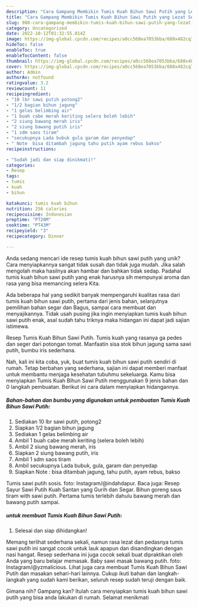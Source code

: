 ```yaml
---
description: "Cara Gampang Membikin Tumis Kuah Bihun Sawi Putih yang Lezat Sekali"
title: "Cara Gampang Membikin Tumis Kuah Bihun Sawi Putih yang Lezat Sekali"
slug: 980-cara-gampang-membikin-tumis-kuah-bihun-sawi-putih-yang-lezat-sekali
category: Uncategorized
date: 2022-10-12T01:32:55.014Z
image: https://img-global.cpcdn.com/recipes/a0cc568ea7053bba/680x482cq70/tumis-kuah-bihun-sawi-putih-foto-resep-utama.jpg
hideToc: false
enableToc: true
enableTocContent: false
thumbnail: https://img-global.cpcdn.com/recipes/a0cc568ea7053bba/680x482cq70/tumis-kuah-bihun-sawi-putih-foto-resep-utama.jpg
cover: https://img-global.cpcdn.com/recipes/a0cc568ea7053bba/680x482cq70/tumis-kuah-bihun-sawi-putih-foto-resep-utama.jpg
author: Admin
authorAv: notfound
ratingvalue: 3.2
reviewcount: 11
recipeingredient:
- "10 lbr sawi putih potong2"
- "1/2 bagian bihun jagung"
- "1 gelas belimbing air"
- "1 buah cabe merah keriting selera boleh lebih"
- "2 siung bawang merah iris"
- "2 siung bawang putih iris"
- "1 sdm saos tiram"
- "secukupnya Lada bubuk gula garam dan penyedap"
- " Note  bisa ditambah jagung tahu putih ayam rebus bakso"
recipeinstructions:

- "Sudah jadi dan siap dinikmati!"
categories:
- Resep
tags:
- tumis
- kuah
- bihun

katakunci: tumis kuah bihun 
nutrition: 256 calories
recipecuisine: Indonesian
preptime: "PT20M"
cooktime: "PT43M"
recipeyield: "3"
recipecategory: Dinner

---
```





Anda sedang mencari ide resep tumis kuah bihun sawi putih yang unik? Cara menyiapkannya sangat tidak susah dan tidak juga mudah. Jika salah mengolah maka hasilnya akan hambar dan bahkan tidak sedap. Padahal tumis kuah bihun sawi putih yang enak harusnya sih mempunyai aroma dan rasa yang bisa memancing selera Kita.





Ada beberapa hal yang sedikit banyak mempengaruhi kualitas rasa dari tumis kuah bihun sawi putih, pertama dari jenis bahan, selanjutnya pemilihan bahan segar dan Bagus, sampai cara membuat dan menyajikannya. Tidak usah pusing jika ingin menyiapkan tumis kuah bihun sawi putih enak,      asal sudah tahu triknya maka hidangan ini dapat jadi sajian istimewa.














Resep Tumis Kuah Bihun Sawi Putih. Tumis kuah yang rasanya ga pedes dan seger dari potongan tomat. Manfaatin sisa stok bihun jagung sama sawi putih, bumbu iris sederhana.






Nah, kali ini kita coba, yuk, buat tumis kuah bihun sawi putih sendiri di rumah. Tetap berbahan yang sederhana, sajian ini dapat memberi manfaat untuk membantu menjaga kesehatan tubuhmu sekeluarga. Kamu bisa menyiapkan Tumis Kuah Bihun Sawi Putih menggunakan 9 jenis bahan dan 0 langkah pembuatan. Berikut ini cara dalam menyiapkan hidangannya.

<!--inarticleads1-->

##### Bahan-bahan dan bumbu yang digunakan untuk pembuatan Tumis Kuah Bihun Sawi Putih:

1. Sediakan 10 lbr sawi putih, potong2
1. Siapkan 1/2 bagian bihun jagung
1. Sediakan 1 gelas belimbing air
1. Ambil 1 buah cabe merah keriting (selera boleh lebih)
1. Ambil 2 siung bawang merah, iris
1. Siapkan 2 siung bawang putih, iris
1. Ambil 1 sdm saos tiram
1. Ambil secukupnya Lada bubuk, gula, garam dan penyedap
1. Siapkan  Note : bisa ditambah jagung, tahu putih, ayam rebus, bakso


Tumis sawi putih sosis. foto: Instagram/@indahdapur. Baca juga: Resep Sayur Sawi Putih Kuah Santan yang Gurih dan Segar. Bihun goreng saus tiram with sawi putih. Pertama tumis terlebih dahulu bawang merah dan bawang putih sampai. 

<!--inarticleads2-->

#####  untuk membuat Tumis Kuah Bihun Sawi Putih:


1. Selesai dan siap dihidangkan!

Memang terlihat sederhana sekali, namun rasa lezat dan pedasnya tumis sawi putih ini sangat cocok untuk lauk apapun dan disandingkan dengan nasi hangat. Resep sederhana ini juga cocok sekali buat dipraktikan oleh Anda yang baru belajar memasak. Baby sawi masak bawang putih. foto: Instagram/@yzmalicious. Lihat juga cara membuat Tumis Kuah Bihun Sawi Putih dan masakan sehari-hari lainnya. Cukup ikuti bahan dan langkah-langkah yang sudah kami berikan, seluruh resep sudah teruji dengan baik. 

Gimana nih? Gampang kan? Itulah cara menyiapkan tumis kuah bihun sawi putih yang bisa anda lakukan di rumah. Selamat menikmati

